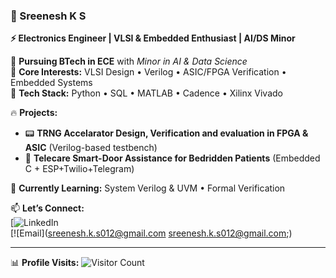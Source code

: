 ### 🚀 Sreenesh K S  
**⚡ Electronics Engineer | VLSI & Embedded Enthusiast | AI/DS Minor**  

📌 **Pursuing BTech in ECE** with *Minor in AI & Data Science*  
🔬 **Core Interests:** VLSI Design • Verilog • ASIC/FPGA Verification • Embedded Systems  
🐍 **Tech Stack:** Python • SQL • MATLAB • Cadence • Xilinx Vivado  

🔥 **Projects:**  
- 📟 **TRNG Accelarator Design, Verification and evaluation in FPGA & ASIC** (Verilog-based testbench)   
- 🤖 **Telecare Smart-Door Assistance for Bedridden Patients** (Embedded C + ESP+Twilio+Telegram)  
 

🌱 **Currently Learning:** System Verilog & UVM • Formal Verification 


📫 **Let’s Connect:**  
[![LinkedIn](https://www.linkedin.com/in/sreenesh-ks/)  
[![Email](sreenesh.k.s012@gmail.com <sreenesh.k.s012@gmail.com>;)  

---
📊 **Profile Visits:** ![Visitor Count](https://komarev.com/ghpvc/?username=YOUR_USERNAME&color=blue)  
